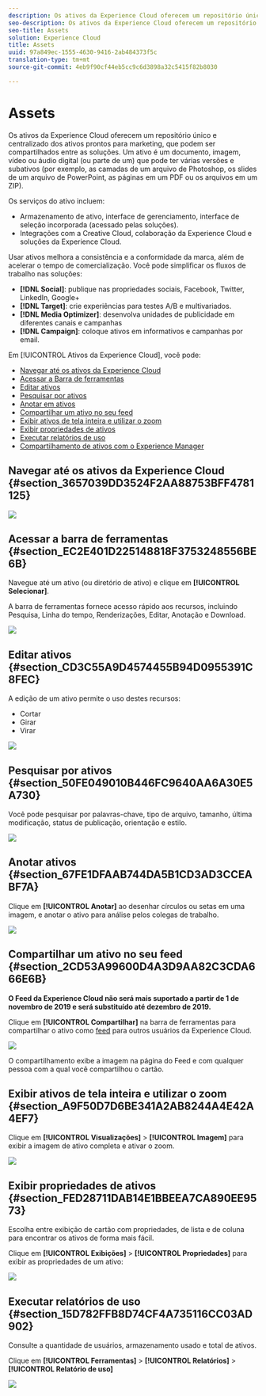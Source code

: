 ```yaml
---
description: Os ativos da Experience Cloud oferecem um repositório único e centralizado dos ativos prontos para marketing, que podem ser compartilhados entre as soluções. Um ativo é um documento, imagem, vídeo ou áudio digital (ou parte de um) que pode ter várias versões e subativos (por exemplo, as camadas de um arquivo de Photoshop, os slides de um arquivo de PowerPoint, as páginas em um PDF ou os arquivos em um ZIP).
seo-description: Os ativos da Experience Cloud oferecem um repositório único e centralizado dos ativos prontos para marketing, que podem ser compartilhados entre as soluções. Um ativo é um documento, imagem, vídeo ou áudio digital (ou parte de um) que pode ter várias versões e subativos (por exemplo, as camadas de um arquivo de Photoshop, os slides de um arquivo de PowerPoint, as páginas em um PDF ou os arquivos em um ZIP).
seo-title: Assets
solution: Experience Cloud
title: Assets
uuid: 97a849ec-1555-4630-9416-2ab484373f5c
translation-type: tm+mt
source-git-commit: 4eb9f90cf44eb5cc9c6d3898a32c5415f82b8030

---
```



# Assets

Os ativos da Experience Cloud oferecem um repositório único e centralizado dos ativos prontos para marketing, que podem ser compartilhados entre as soluções. Um ativo é um documento, imagem, vídeo ou áudio digital (ou parte de um) que pode ter várias versões e subativos (por exemplo, as camadas de um arquivo de Photoshop, os slides de um arquivo de PowerPoint, as páginas em um PDF ou os arquivos em um ZIP).

<!-- asset.xml -->
Os serviços do ativo incluem:

* Armazenamento de ativo, interface de gerenciamento, interface de seleção incorporada (acessado pelas soluções).
* Integrações com a Creative Cloud, colaboração da Experience Cloud e soluções da Experience Cloud.

Usar ativos melhora a consistência e a conformidade da marca, além de acelerar o tempo de comercialização. Você pode simplificar os fluxos de trabalho nas soluções:

* **[!DNL Social]**: publique nas propriedades sociais, Facebook, Twitter, LinkedIn, Google+
* **[!DNL Target]**: crie experiências para testes A/B e multivariados.
* **[!DNL Media Optimizer]**: desenvolva unidades de publicidade em diferentes canais e campanhas
* **[!DNL Campaign]**: coloque ativos em informativos e campanhas por email.

Em [!UICONTROL Ativos da Experience Cloud], você pode:

* [Navegar até os ativos da Experience Cloud](../experience-cloud-assets/experience-cloud-assets.md#section_3657039DD3524F2AA88753BFF4781125)
* [Acessar a Barra de ferramentas](../experience-cloud-assets/experience-cloud-assets.md#section_EC2E401D225148818F3753248556BE6B)
* [Editar ativos](../experience-cloud-assets/experience-cloud-assets.md#section_CD3C55A9D4574455B94D0955391C8FEC)
* [Pesquisar por ativos](../experience-cloud-assets/experience-cloud-assets.md#section_50FE049010B446FC9640AA6A30E5A730)
* [Anotar em ativos](../experience-cloud-assets/experience-cloud-assets.md#section_67FE1DFAAB744DA5B1CD3AD3CCEABF7A)
* [Compartilhar um ativo no seu feed](../experience-cloud-assets/experience-cloud-assets.md#section_2CD53A99600D4A3D9AA82C3CDA666E6B)
* [Exibir ativos de tela inteira e utilizar o zoom](../experience-cloud-assets/experience-cloud-assets.md#section_A9F50D7D6BE341A2AB8244A4E42A4EF7)
* [Exibir propriedades de ativos](../experience-cloud-assets/experience-cloud-assets.md#section_FED28711DAB14E1BBEEA7CA890EE9573)
* [Executar relatórios de uso](../experience-cloud-assets/experience-cloud-assets.md#section_15D782FFB8D74CF4A735116CC03AD902)
* [Compartilhamento de ativos com o Experience Manager](../experience-cloud-assets/experience-cloud-assets.md#section_45C1B72F4D274F54BC6CCB64D2580AC5)

## Navegar até os ativos da Experience Cloud {#section_3657039DD3524F2AA88753BFF4781125}

![](assets/asset-nav.png)

## Acessar a barra de ferramentas {#section_EC2E401D225148818F3753248556BE6B}

Navegue até um ativo (ou diretório de ativo) e clique em **[!UICONTROL Selecionar]**.

A barra de ferramentas fornece acesso rápido aos recursos, incluindo Pesquisa, Linha do tempo, Renderizações, Editar, Anotação e Download.

![](assets/asset-tools.png)

## Editar ativos {#section_CD3C55A9D4574455B94D0955391C8FEC}

A edição de um ativo permite o uso destes recursos:

* Cortar
* Girar
* Virar

![](assets/asset-edit.png)

## Pesquisar por ativos {#section_50FE049010B446FC9640AA6A30E5A730}

Você pode pesquisar por palavras-chave, tipo de arquivo, tamanho, última modificação, status de publicação, orientação e estilo.

![](assets/asset-search.png)

## Anotar ativos {#section_67FE1DFAAB744DA5B1CD3AD3CCEABF7A}

Clique em **[!UICONTROL Anotar]** ao desenhar círculos ou setas em uma imagem, e anotar o ativo para análise pelos colegas de trabalho.

![](assets/assets-annotate.png)

## Compartilhar um ativo no seu feed {#section_2CD53A99600D4A3D9AA82C3CDA666E6B}

**O Feed da Experience Cloud não será mais suportado a partir de 1 de novembro de 2019 e será substituído até dezembro de 2019.**

Clique em **[!UICONTROL Compartilhar]** na barra de ferramentas para compartilhar o ativo como [feed](../feed.md#concept_9256B8768A294009A777282DD8719213) para outros usuários da Experience Cloud.

![](assets/assets-share-card.png)

O compartilhamento exibe a imagem na página do Feed e com qualquer pessoa com a qual você compartilhou o cartão.

## Exibir ativos de tela inteira e utilizar o zoom {#section_A9F50D7D6BE341A2AB8244A4E42A4EF7}

Clique em **[!UICONTROL Visualizações]** &gt; **[!UICONTROL Imagem]** para exibir a imagem de ativo completa e ativar o zoom.

![](assets/asset-zoom.png)

## Exibir propriedades de ativos {#section_FED28711DAB14E1BBEEA7CA890EE9573}

Escolha entre exibição de cartão com propriedades, de lista e de coluna para encontrar os ativos de forma mais fácil.

Clique em **[!UICONTROL Exibições]** &gt; **[!UICONTROL Propriedades]** para exibir as propriedades de um ativo:

![](assets/asset-properties.png)

## Executar relatórios de uso {#section_15D782FFB8D74CF4A735116CC03AD902}

Consulte a quantidade de usuários, armazenamento usado e total de ativos.

Clique em **[!UICONTROL Ferramentas]** &gt; **[!UICONTROL Relatórios]** &gt; **[!UICONTROL Relatório de uso]**

![](assets/assets-usage-report.png)

